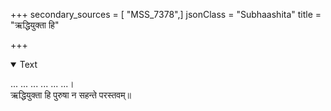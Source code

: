 +++
secondary_sources = [ "MSS_7378",]
jsonClass = "Subhaashita"
title = "ऋद्धियुक्ता हि"

+++

<details open><summary>Text</summary>

... ... ... ... ... ...।  
ऋद्धियुक्ता हि पुरुषा न सहन्ते परस्तवम्॥
</details>
